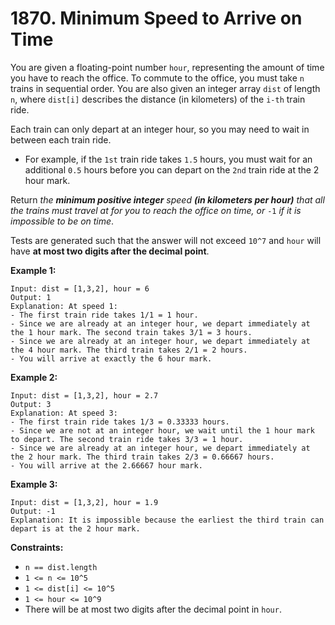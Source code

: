 # 1870. Minimum Speed to Arrive on Time

You are given a floating-point number `hour`, representing the amount of time you have to reach the office. To commute to the office, you must take `n` trains in sequential order. You are also given an integer array `dist` of length `n`, where `dist[i]` describes the distance (in kilometers) of the `i-th` train ride.

Each train can only depart at an integer hour, so you may need to wait in between each train ride.

- For example, if the `1st` train ride takes `1.5` hours, you must wait for an additional `0.5` hours before you can depart on the `2nd` train ride at the 2 hour mark.

Return *the **minimum positive integer** speed **(in kilometers per hour)** that all the trains must travel at for you to reach the office on time, or* `-1` *if it is impossible to be on time*.

Tests are generated such that the answer will not exceed `10^7` and `hour` will have **at most two digits after the decimal point**.

**Example 1:**

```()
Input: dist = [1,3,2], hour = 6
Output: 1
Explanation: At speed 1:
- The first train ride takes 1/1 = 1 hour.
- Since we are already at an integer hour, we depart immediately at the 1 hour mark. The second train takes 3/1 = 3 hours.
- Since we are already at an integer hour, we depart immediately at the 4 hour mark. The third train takes 2/1 = 2 hours.
- You will arrive at exactly the 6 hour mark.
```

**Example 2:**

```()
Input: dist = [1,3,2], hour = 2.7
Output: 3
Explanation: At speed 3:
- The first train ride takes 1/3 = 0.33333 hours.
- Since we are not at an integer hour, we wait until the 1 hour mark to depart. The second train ride takes 3/3 = 1 hour.
- Since we are already at an integer hour, we depart immediately at the 2 hour mark. The third train takes 2/3 = 0.66667 hours.
- You will arrive at the 2.66667 hour mark.
```

**Example 3:**

```()
Input: dist = [1,3,2], hour = 1.9
Output: -1
Explanation: It is impossible because the earliest the third train can depart is at the 2 hour mark.
```

**Constraints:**

- `n == dist.length`
- `1 <= n <= 10^5`
- `1 <= dist[i] <= 10^5`
- `1 <= hour <= 10^9`
- There will be at most two digits after the decimal point in `hour`.
